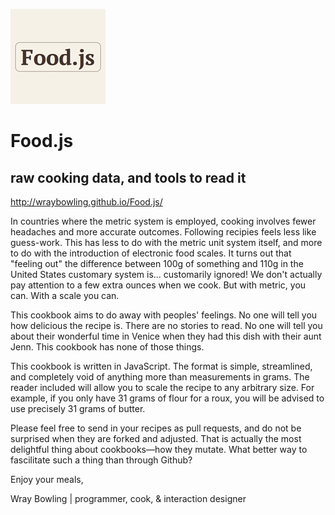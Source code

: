 ![Image Food.js](food.js.png)

# Food.js
## raw cooking data, and tools to read it

http://wraybowling.github.io/Food.js/

In countries where the metric system is employed, cooking involves fewer headaches and more accurate outcomes. Following recipies feels less like guess-work. This has less to do with the metric unit system itself, and more to do with the introduction of electronic food scales. It turns out that "feeling out" the difference between 100g of something and 110g in the United States customary system is... customarily ignored! We don't actually pay attention to a few extra ounces when we cook. But with metric, you can. With a scale you can.

This cookbook aims to do away with peoples' feelings. No one will tell you how delicious the recipe is. There are no stories to read. No one will tell you about their wonderful time in Venice when they had this dish with their aunt Jenn. This cookbook has none of those things.

This cookbook is written in JavaScript. The format is simple, streamlined, and completely void of anything more than measurements in grams. The reader included will allow you to scale the recipe to any arbitrary size. For example, if you only have 31 grams of flour for a roux, you will be advised to use precisely 31 grams of butter.

Please feel free to send in your recipes as pull requests, and do not be surprised when they are forked and adjusted. That is actually the most delightful thing about cookbooks—how they mutate. What better way to fascilitate such a thing than through Github?



Enjoy your meals,


Wray Bowling | programmer, cook, & interaction designer